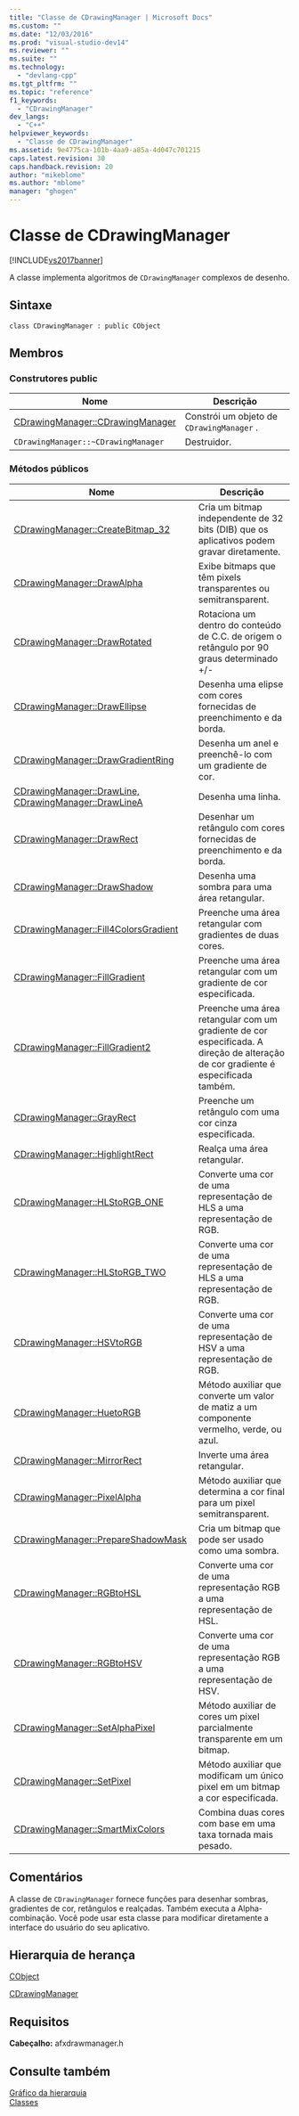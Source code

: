 ```yaml
---
title: "Classe de CDrawingManager | Microsoft Docs"
ms.custom: ""
ms.date: "12/03/2016"
ms.prod: "visual-studio-dev14"
ms.reviewer: ""
ms.suite: ""
ms.technology: 
  - "devlang-cpp"
ms.tgt_pltfrm: ""
ms.topic: "reference"
f1_keywords: 
  - "CDrawingManager"
dev_langs: 
  - "C++"
helpviewer_keywords: 
  - "Classe de CDrawingManager"
ms.assetid: 9e4775ca-101b-4aa9-a85a-4d047c701215
caps.latest.revision: 30
caps.handback.revision: 20
author: "mikeblome"
ms.author: "mblome"
manager: "ghogen"
---
```

# Classe de CDrawingManager
[!INCLUDE[vs2017banner](../../assembler/inline/includes/vs2017banner.md)]

A classe implementa algoritmos de `CDrawingManager` complexos de desenho.  
  
## Sintaxe  
  
```  
class CDrawingManager : public CObject  
```  
  
## Membros  
  
### Construtores public  
  
|Nome|Descrição|  
|----------|---------------|  
|[CDrawingManager::CDrawingManager](../Topic/CDrawingManager::CDrawingManager.md)|Constrói um objeto de `CDrawingManager` .|  
|`CDrawingManager::~CDrawingManager`|Destruidor.|  
  
### Métodos públicos  
  
|Nome|Descrição|  
|----------|---------------|  
|[CDrawingManager::CreateBitmap\_32](../Topic/CDrawingManager::CreateBitmap_32.md)|Cria um bitmap independente de 32 bits \(DIB\) que os aplicativos podem gravar diretamente.|  
|[CDrawingManager::DrawAlpha](../Topic/CDrawingManager::DrawAlpha.md)|Exibe bitmaps que têm pixels transparentes ou semitransparent.|  
|[CDrawingManager::DrawRotated](../Topic/CDrawingManager::DrawRotated.md)|Rotaciona um dentro do conteúdo de C.C. de origem o retângulo por 90 graus determinado \+\/\-|  
|[CDrawingManager::DrawEllipse](../Topic/CDrawingManager::DrawEllipse.md)|Desenha uma elipse com cores fornecidas de preenchimento e da borda.|  
|[CDrawingManager::DrawGradientRing](../Topic/CDrawingManager::DrawGradientRing.md)|Desenha um anel e preenchê\-lo com um gradiente de cor.|  
|[CDrawingManager::DrawLine, CDrawingManager::DrawLineA](../Topic/CDrawingManager::DrawLine,%20CDrawingManager::DrawLineA.md)|Desenha uma linha.|  
|[CDrawingManager::DrawRect](../Topic/CDrawingManager::DrawRect.md)|Desenhar um retângulo com cores fornecidas de preenchimento e da borda.|  
|[CDrawingManager::DrawShadow](../Topic/CDrawingManager::DrawShadow.md)|Desenha uma sombra para uma área retangular.|  
|[CDrawingManager::Fill4ColorsGradient](../Topic/CDrawingManager::Fill4ColorsGradient.md)|Preenche uma área retangular com gradientes de duas cores.|  
|[CDrawingManager::FillGradient](../Topic/CDrawingManager::FillGradient.md)|Preenche uma área retangular com um gradiente de cor especificada.|  
|[CDrawingManager::FillGradient2](../Topic/CDrawingManager::FillGradient2.md)|Preenche uma área retangular com um gradiente de cor especificada.  A direção de alteração de cor gradiente é especificada também.|  
|[CDrawingManager::GrayRect](../Topic/CDrawingManager::GrayRect.md)|Preenche um retângulo com uma cor cinza especificada.|  
|[CDrawingManager::HighlightRect](../Topic/CDrawingManager::HighlightRect.md)|Realça uma área retangular.|  
|[CDrawingManager::HLStoRGB\_ONE](../Topic/CDrawingManager::HLStoRGB_ONE.md)|Converte uma cor de uma representação de HLS a uma representação de RGB.|  
|[CDrawingManager::HLStoRGB\_TWO](../Topic/CDrawingManager::HLStoRGB_TWO.md)|Converte uma cor de uma representação de HLS a uma representação de RGB.|  
|[CDrawingManager::HSVtoRGB](../Topic/CDrawingManager::HSVtoRGB.md)|Converte uma cor de uma representação de HSV a uma representação de RGB.|  
|[CDrawingManager::HuetoRGB](../Topic/CDrawingManager::HuetoRGB.md)|Método auxiliar que converte um valor de matiz a um componente vermelho, verde, ou azul.|  
|[CDrawingManager::MirrorRect](../Topic/CDrawingManager::MirrorRect.md)|Inverte uma área retangular.|  
|[CDrawingManager::PixelAlpha](../Topic/CDrawingManager::PixelAlpha.md)|Método auxiliar que determina a cor final para um pixel semitransparent.|  
|[CDrawingManager::PrepareShadowMask](../Topic/CDrawingManager::PrepareShadowMask.md)|Cria um bitmap que pode ser usado como uma sombra.|  
|[CDrawingManager::RGBtoHSL](../Topic/CDrawingManager::RGBtoHSL.md)|Converte uma cor de uma representação RGB a uma representação de HSL.|  
|[CDrawingManager::RGBtoHSV](../Topic/CDrawingManager::RGBtoHSV.md)|Converte uma cor de uma representação RGB a uma representação de HSV.|  
|[CDrawingManager::SetAlphaPixel](../Topic/CDrawingManager::SetAlphaPixel.md)|Método auxiliar de cores um pixel parcialmente transparente em um bitmap.|  
|[CDrawingManager::SetPixel](../Topic/CDrawingManager::SetPixel.md)|Método auxiliar que modificam um único pixel em um bitmap a cor especificada.|  
|[CDrawingManager::SmartMixColors](../Topic/CDrawingManager::SmartMixColors.md)|Combina duas cores com base em uma taxa tornada mais pesado.|  
  
## Comentários  
 A classe de `CDrawingManager` fornece funções para desenhar sombras, gradientes de cor, retângulos e realçadas.  Também executa a Alpha\- combinação.  Você pode usar esta classe para modificar diretamente a interface do usuário do seu aplicativo.  
  
## Hierarquia de herança  
 [CObject](../Topic/CObject%20Class.md)  
  
 [CDrawingManager](../../mfc/reference/cdrawingmanager-class.md)  
  
## Requisitos  
 **Cabeçalho:** afxdrawmanager.h  
  
## Consulte também  
 [Gráfico da hierarquia](../../mfc/hierarchy-chart.md)   
 [Classes](../Topic/MFC%20Classes.md)